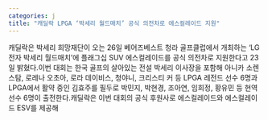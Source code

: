 ```yaml
---
categories: j
title: "캐딜락 LPGA ‘박세리 월드매치’ 공식 의전차로 에스컬레이드 지원"
---
```

캐딜락은 박세리 희망재단이 오는 26일 베어즈베스트 청라 골프클럽에서 개최하는 ‘LG전자 박세리 월드매치’에 플래그십 SUV 에스컬레이드를 공식 의전차로 지원한다고 23일 밝혔다.이번 대회는 한국 골프의 살아있는 전설 박세리 이사장을 포함해 아니카 소렌스탐, 로레나 오초아, 로라 데이비스, 청야니, 크리스티 커 등 LPGA 레전드 선수 6명과 LPGA에서 활약 중인 김효주를 필두로 박민지, 박현경, 조아연, 임희정, 황유민 등 현역 선수 6명이 출전한다.캐딜락은 이번 대회의 공식 후원사로 에스컬레이드와 에스컬레이드 ESV를 제공해